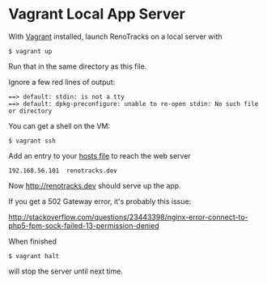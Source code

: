 # Vagrant Local App Server #

With [Vagrant](http://vagrantup.com) installed, launch RenoTracks on a local server with

```
$ vagrant up
```

Run that in the same directory as this file.

Ignore a few red lines of output:

```
==> default: stdin: is not a tty
==> default: dpkg-preconfigure: unable to re-open stdin: No such file or directory
```

You can get a shell on the VM:

```
$ vagrant ssh
```

Add an entry to your [hosts file][1] to reach the web server

```
192.168.56.101  renotracks.dev
```

[1]:http://www.howtogeek.com/howto/27350/beginner-geek-how-to-edit-your-hosts-file/

Now http://renotracks.dev should serve up the app. 

If you get a 502 Gateway error, it's probably this issue:

http://stackoverflow.com/questions/23443398/nginx-error-connect-to-php5-fpm-sock-failed-13-permission-denied

When finished

```
$ vagrant halt
```

will stop the server until next time.

